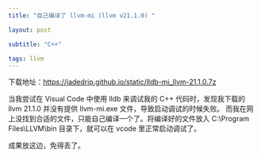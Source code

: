 ```yaml
---
title: "自己编译了 llvm-mi (llvm v21.1.0) "

layout: post

subtitle: "C++"

tags: llvm
---
```


下载地址：https://jadedrip.github.io/static/lldb-mi_llvm-21.1.0.7z

当我尝试在 Visual Code 中使用 lldb 来调试我的 C++ 代码时，发现我下载的 llvm 21.1.0 并没有提供 llvm-mi.exe 文件，导致启动调试的时候失败。
而我在网上没找到合适的文件，只能自己编译一个了。将编译好的文件放入 C:\Program Files\LLVM\bin 目录下，就可以在 vcode 里正常启动调试了。

成果放这边，免得丢了。
